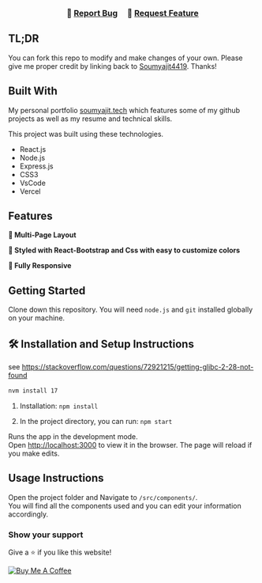 [//]: # (<h2 align="center">)

[//]: # (  Portfolio Website - v2.0<br/>)

[//]: # (  <a href="https://soumyajit.vercel.app/" target="_blank">soumyajit.tech</a>)

[//]: # (</h2>)

[//]: # (<div align="center">)

[//]: # (  <img alt="Demo" src="./Images/readme-img1.png" />)

[//]: # (</div>)

<br/>

<center>

[//]: # ([![forthebadge]&#40;https://forthebadge.com/images/badges/built-with-love.svg&#41;]&#40;https://forthebadge.com&#41; &nbsp;)

[//]: # ([![forthebadge]&#40;https://forthebadge.com/images/badges/made-with-javascript.svg&#41;]&#40;https://forthebadge.com&#41; &nbsp;)

[//]: # ([![forthebadge]&#40;https://forthebadge.com/images/badges/open-source.svg&#41;]&#40;https://forthebadge.com&#41; &nbsp;)

[//]: # (![GitHub Repo stars]&#40;https://img.shields.io/github/stars/soumyajit4419/Portfolio?color=red&logo=github&style=for-the-badge&#41; &nbsp;)

[//]: # (![GitHub forks]&#40;https://img.shields.io/github/forks/soumyajit4419/Portfolio?color=red&logo=github&style=for-the-badge&#41;)

</center>

<h3 align="center">
    🔹
    <a href="https://github.com/soumyajit4419/Portfolio/issues">Report Bug</a> &nbsp; &nbsp;
    🔹
    <a href="https://github.com/soumyajit4419/Portfolio/issues">Request Feature</a>
</h3>

## TL;DR

You can fork this repo to modify and make changes of your own. Please give me proper credit by linking back to [Soumyajit4419](https://github.com/soumyajit4419/Portfolio). Thanks!

## Built With

My personal portfolio <a href="https://soumyajit.vercel.app/" target="_blank">soumyajit.tech</a> which features some of my github projects as well as my resume and technical skills.<br/>

This project was built using these technologies.

- React.js
- Node.js
- Express.js
- CSS3
- VsCode
- Vercel

## Features

**📖 Multi-Page Layout**

**🎨 Styled with React-Bootstrap and Css with easy to customize colors**

**📱 Fully Responsive**

## Getting Started

Clone down this repository. You will need `node.js` and `git` installed globally on your machine.

## 🛠 Installation and Setup Instructions
see https://stackoverflow.com/questions/72921215/getting-glibc-2-28-not-found
```bash
nvm install 17
```

[//]: # (https://formspree.io/f/mnqynevq)
1. Installation: `npm install`

2. In the project directory, you can run: `npm start`

Runs the app in the development mode.\
Open [http://localhost:3000](http://localhost:3000) to view it in the browser.
The page will reload if you make edits.

## Usage Instructions

Open the project folder and Navigate to `/src/components/`. <br/>
You will find all the components used and you can edit your information accordingly.

### Show your support

Give a ⭐ if you like this website!

<a href="https://www.buymeacoffee.com/soumyajit4419" target="_blank"><img src="https://cdn.buymeacoffee.com/buttons/v2/default-violet.png" alt="Buy Me A Coffee" height= "60px" width= "217px" ></a>
